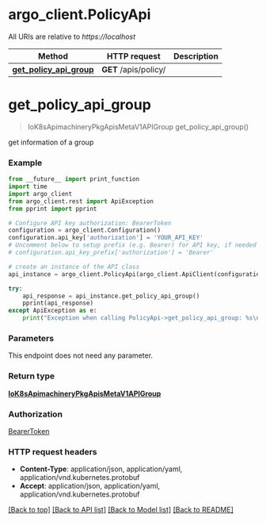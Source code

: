 # argo_client.PolicyApi

All URIs are relative to *https://localhost*

Method | HTTP request | Description
------------- | ------------- | -------------
[**get_policy_api_group**](PolicyApi.md#get_policy_api_group) | **GET** /apis/policy/ | 


# **get_policy_api_group**
> IoK8sApimachineryPkgApisMetaV1APIGroup get_policy_api_group()



get information of a group

### Example
```python
from __future__ import print_function
import time
import argo_client
from argo_client.rest import ApiException
from pprint import pprint

# Configure API key authorization: BearerToken
configuration = argo_client.Configuration()
configuration.api_key['authorization'] = 'YOUR_API_KEY'
# Uncomment below to setup prefix (e.g. Bearer) for API key, if needed
# configuration.api_key_prefix['authorization'] = 'Bearer'

# create an instance of the API class
api_instance = argo_client.PolicyApi(argo_client.ApiClient(configuration))

try:
    api_response = api_instance.get_policy_api_group()
    pprint(api_response)
except ApiException as e:
    print("Exception when calling PolicyApi->get_policy_api_group: %s\n" % e)
```

### Parameters
This endpoint does not need any parameter.

### Return type

[**IoK8sApimachineryPkgApisMetaV1APIGroup**](IoK8sApimachineryPkgApisMetaV1APIGroup.md)

### Authorization

[BearerToken](../README.md#BearerToken)

### HTTP request headers

 - **Content-Type**: application/json, application/yaml, application/vnd.kubernetes.protobuf
 - **Accept**: application/json, application/yaml, application/vnd.kubernetes.protobuf

[[Back to top]](#) [[Back to API list]](../README.md#documentation-for-api-endpoints) [[Back to Model list]](../README.md#documentation-for-models) [[Back to README]](../README.md)

